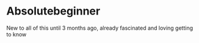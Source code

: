 # Absolutebeginner
New to all of this until 3 months ago, already fascinated and loving getting to know
